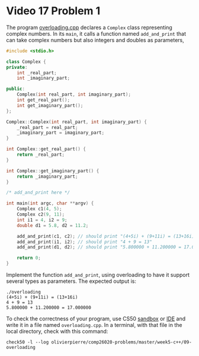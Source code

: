 # Video 17 Problem 1

The program [overloading.cpp](overloading.cpp) declares a `Complex` class
representing complex numbers. In its `main`, it calls a function named
`add_and_print` that can take complex numbers but also integers and doubles
as parameters,

```cxx
#include <stdio.h>

class Complex {
private:
    int _real_part;
    int _imaginary_part;

public:
    Complex(int real_part, int imaginary_part);
    int get_real_part();
    int get_imaginary_part();
};

Complex::Complex(int real_part, int imaginary_part) {
    _real_part = real_part;
    _imaginary_part = imaginary_part;
}

int Complex::get_real_part() {
    return _real_part;
}

int Complex::get_imaginary_part() {
    return _imaginary_part;
}

/* add_and_print here */

int main(int argc, char **argv) {
    Complex c1(4, 5);
    Complex c2(9, 11);
    int i1 = 4, i2 = 9;
    double d1 = 5.8, d2 = 11.2;

    add_and_print(c1, c2); // should print "(4+5i) + (9+11i) = (13+16i)"
    add_and_print(i1, i2); // should print "4 + 9 = 13"
    add_and_print(d1, d2); // should print "5.800000 + 11.200000 = 17.000000"

    return 0;
}
```

Implement the function `add_and_print`, using overloading to have it support
several types as parameters. The expected output is:
```shell
./overloading
(4+5i) + (9+11i) = (13+16i)
4 + 9 = 13
5.800000 + 11.200000 = 17.000000
```

To check the correctness of your program, use CS50 [sandbox](sandbox.cs50.io)
or [IDE](ide.cs50.io) and write it in a file named `overloading.cpp`. In a
terminal, with that file in the local directory, check with this command:
```shell
check50 -l --log olivierpierre/comp26020-problems/master/week5-c++/09-overloading
```
